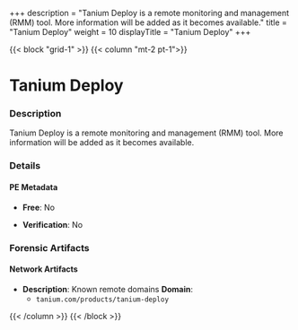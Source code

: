 +++
description = "Tanium Deploy is a remote monitoring and management (RMM) tool. More information will be added as it becomes available."
title = "Tanium Deploy"
weight = 10
displayTitle = "Tanium Deploy"
+++


{{< block "grid-1" >}}
{{< column "mt-2 pt-1">}}

# Tanium Deploy


### Description

Tanium Deploy is a remote monitoring and management (RMM) tool. More information will be added as it becomes available.




### Details


#### PE Metadata


- **Free**: No

- **Verification**: No





### Forensic Artifacts




#### Network Artifacts

- **Description**: Known remote domains
  **Domain**:
    - `tanium.com/products/tanium-deploy`








{{< /column >}}
{{< /block >}}
